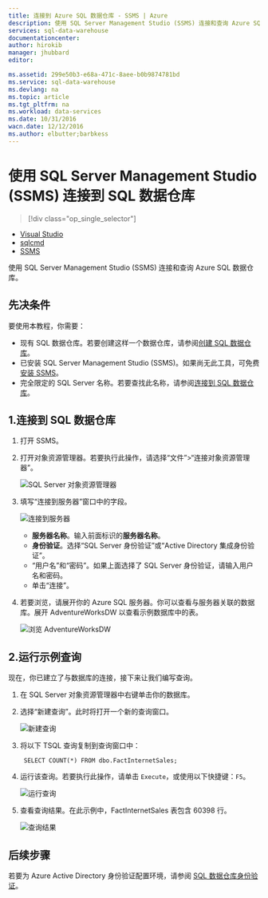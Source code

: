 ```yaml
---
title: 连接到 Azure SQL 数据仓库 - SSMS | Azure
description: 使用 SQL Server Management Studio (SSMS) 连接和查询 Azure SQL 数据仓库。
services: sql-data-warehouse
documentationcenter: 
author: hirokib
manager: jhubbard
editor: 

ms.assetid: 299e50b3-e68a-471c-8aee-b0b9874781bd
ms.service: sql-data-warehouse
ms.devlang: na
ms.topic: article
ms.tgt_pltfrm: na
ms.workload: data-services
ms.date: 10/31/2016
wacn.date: 12/12/2016
ms.author: elbutter;barbkess
---
```


# 使用 SQL Server Management Studio (SSMS) 连接到 SQL 数据仓库
>[!div class="op_single_selector"]
- [Visual Studio](./sql-data-warehouse-query-visual-studio.md)
- [sqlcmd](./sql-data-warehouse-get-started-connect-sqlcmd.md)
- [SSMS](./sql-data-warehouse-query-ssms.md)

使用 SQL Server Management Studio (SSMS) 连接和查询 Azure SQL 数据仓库。

## 先决条件
要使用本教程，你需要：

* 现有 SQL 数据仓库。若要创建这样一个数据仓库，请参阅[创建 SQL 数据仓库][Create a SQL Data Warehouse]。
* 已安装 SQL Server Management Studio (SSMS)。如果尚无此工具，可免费[安装 SSMS][Install SSMS]。
* 完全限定的 SQL Server 名称。若要查找此名称，请参阅[连接到 SQL 数据仓库][Connect to SQL Data Warehouse]。

## 1\.连接到 SQL 数据仓库
1. 打开 SSMS。
2. 打开对象资源管理器。若要执行此操作，请选择“文件”>“连接对象资源管理器”。

    ![SQL Server 对象资源管理器][1]  

3. 填写“连接到服务器”窗口中的字段。

    ![连接到服务器][2]  

    * **服务器名称**。输入前面标识的**服务器名称**。
    * **身份验证**。选择“SQL Server 身份验证”或“Active Directory 集成身份验证”。
    * “用户名”和“密码”。如果上面选择了 SQL Server 身份验证，请输入用户名和密码。
    * 单击“连接”。
4. 若要浏览，请展开你的 Azure SQL 服务器。你可以查看与服务器关联的数据库。展开 AdventureWorksDW 以查看示例数据库中的表。

    ![浏览 AdventureWorksDW][3]  

## 2\.运行示例查询
现在，你已建立了与数据库的连接，接下来让我们编写查询。

1. 在 SQL Server 对象资源管理器中右键单击你的数据库。
2. 选择“新建查询”。此时将打开一个新的查询窗口。

    ![新建查询][4]  

3. 将以下 TSQL 查询复制到查询窗口中：

        SELECT COUNT(*) FROM dbo.FactInternetSales;

4. 运行该查询。若要执行此操作，请单击 `Execute`，或使用以下快捷键：`F5`。

    ![运行查询][5]  

5. 查看查询结果。在此示例中，FactInternetSales 表包含 60398 行。

    ![查询结果][6]  

## 后续步骤

若要为 Azure Active Directory 身份验证配置环境，请参阅 [SQL 数据仓库身份验证][Authenticate to SQL Data Warehouse]。

<!--Arcticles-->

[Connect to SQL Data Warehouse]: ./sql-data-warehouse-connect-overview.md
[Create a SQL Data Warehouse]: ./sql-data-warehouse-get-started-provision.md
[Authenticate to SQL Data Warehouse]: ./sql-data-warehouse-authentication.md

<!--Other-->
[Azure portal]: https://portal.azure.cn
[Install SSMS]: https://msdn.microsoft.com/zh-CN/library/hh213248.aspx

<!--Image references-->

[1]: ./media/sql-data-warehouse-query-ssms/connect-object-explorer.png
[2]: ./media/sql-data-warehouse-query-ssms/connect-object-explorer1.png
[3]: ./media/sql-data-warehouse-query-ssms/explore-tables.png
[4]: ./media/sql-data-warehouse-query-ssms/new-query.png
[5]: ./media/sql-data-warehouse-query-ssms/execute-query.png
[6]: ./media/sql-data-warehouse-query-ssms/results.png

<!---HONumber=Mooncake_1205_2016-->